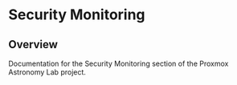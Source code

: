 # Security Monitoring

## Overview

Documentation for the Security Monitoring section of the Proxmox Astronomy Lab project.

